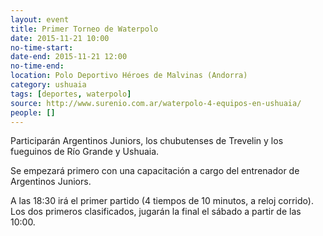 ```yaml
---
layout: event 
title: Primer Torneo de Waterpolo
date: 2015-11-21 10:00
no-time-start: 
date-end: 2015-11-21 12:00
no-time-end: 
location: Polo Deportivo Héroes de Malvinas (Andorra)
category: ushuaia
tags: [deportes, waterpolo]
source: http://www.surenio.com.ar/waterpolo-4-equipos-en-ushuaia/
people: []
---
```


Participarán Argentinos Juniors, los chubutenses de Trevelin y los fueguinos de Río Grande y Ushuaia. 

Se empezará primero con una capacitación a cargo del entrenador de Argentinos Juniors.

A las 18:30 irá el primer partido (4 tiempos de 10 minutos, a reloj corrido). Los dos primeros clasificados, jugarán la final el sábado a partir de las 10:00.


